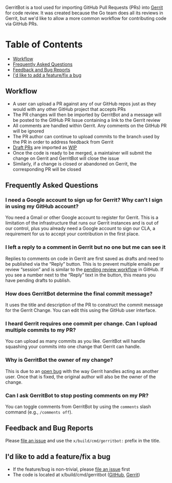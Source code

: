 GerritBot is a tool used for importing GitHub Pull Requests (PRs) into [Gerrit](https://go-review.googlesource.com) for code review. It was created because the Go team does all its reviews in Gerrit, but we'd like to allow a more common workflow for contributing code via GitHub PRs.

Table of Contents
=================

+ [Workflow](#workflow)
+ [Frequently Asked Questions](#frequently-asked-questions)
+ [Feedback and Bug Reports](#feedback-and-bug-reports)
+ [I'd like to add a feature/fix a bug](#id-like-to-add-a-featurefix-a-bug)

## Workflow

+ A user can upload a PR against any of our GitHub repos just as they would with any other GitHub project that accepts PRs
+ The PR changes will then be imported by GerritBot and a message will be posted to the GitHub PR Issue containing a link to the Gerrit review
+ All comments are handled within Gerrit. Any comments on the GitHub PR will be ignored
+ The PR author can continue to upload commits to the branch used by the PR in order to address feedback from Gerrit
+ [Draft PRs](https://docs.github.com/en/pull-requests/collaborating-with-pull-requests/proposing-changes-to-your-work-with-pull-requests/about-pull-requests#draft-pull-requests) are imported as [WIP](https://gerrit-review.googlesource.com/Documentation/intro-user.html)
+ Once the code is ready to be merged, a maintainer will submit the change on Gerrit and GerritBot will close the issue
+ Similarly, if a change is closed or abandoned on Gerrit, the corresponding PR will be closed

## Frequently Asked Questions

### I need a Google account to sign up for Gerrit? Why can't I sign in using my GitHub account?

You need a Gmail or other Google account to register for Gerrit.
This is a limitation of the infrastructure that runs our Gerrit instances and is out of our control, plus you already need a Google account to sign our CLA, a requirement for us to accept your contribution in the first place.

### I left a reply to a comment in Gerrit but no one but me can see it

Replies to comments on code in Gerrit are first saved as drafts and need to be published via the “Reply” button. This is to prevent multiple emails per review “session” and is similar to the [pending review workflow](https://help.github.com/articles/reviewing-proposed-changes-in-a-pull-request/) in GitHub. If you see a number next to the “Reply” text in the button, this means you have pending drafts to publish.

### How does GerritBot determine the final commit message?

It uses the title and description of the PR to construct the commit message for the Gerrit Change. You can edit this using the GitHub user interface.

### I heard Gerrit requires one commit per change. Can I upload multiple commits to my PR?

You can upload as many commits as you like. GerritBot will handle squashing your commits into one change that Gerrit can handle.

### Why is GerritBot the owner of my change?

This is due to an [open bug](https://bugs.chromium.org/p/gerrit/issues/detail?id=8296) with the way Gerrit handles acting as another user. Once that is fixed, the original author will also be the owner of the change.

### Can I ask GerritBot to stop posting comments on my PR?

You can toggle comments from GerritBot by using the `comments` slash command (e.g., `/comments off`).

## Feedback and Bug Reports

Please [file an issue](https://github.com/golang/go/issues/new?title=x%2Fbuild%2Fcmd%2Fgerritbot%3A%20%3Cfill%20this%20in%3E) and use the `x/build/cmd/gerritbot:` prefix in the title.

## I'd like to add a feature/fix a bug

+ If the feature/bug is non-trivial, please [file an issue](https://github.com/golang/go/issues/new?title=x%2Fbuild%2Fcmd%2Fgerritbot%3A%20%3Cfill%20this%20in%3E) first
+ The code is located at x/build/cmd/gerritbot
  ([GitHub](https://github.com/golang/build/tree/master/cmd/gerritbot),
  [Gerrit](https://go.googlesource.com/build/+/master/cmd/gerritbot/))